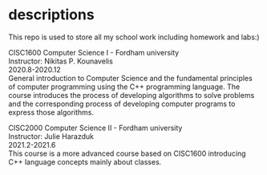 # descriptions

This repo is used to store all my school work including homework and labs:)

CISC1600 Computer Science I - Fordham university  
Instructor: Nikitas P. Kounavelis <br  />
2020.8-2020.12  
General introduction to Computer Science and the fundamental principles of computer programming using the C++ programming language.
The course introduces the process of developing algorithms to solve problems and the corresponding process of developing computer programs to express those algorithms.

CISC2000 Computer Science II - Fordham university  
Instructor: Julie Harazduk  
2021.2-2021.6  
This course is a more advanced course based on CISC1600 introducing C++ language concepts mainly about classes.

